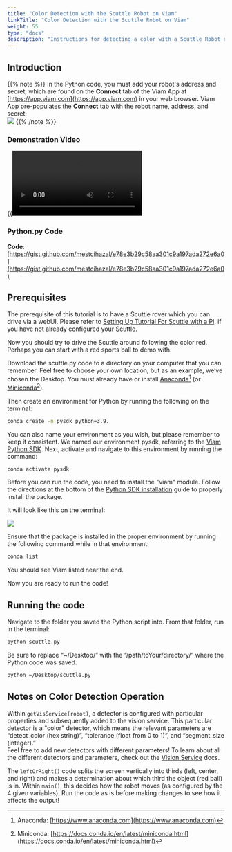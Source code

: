 ```yaml
---
title: "Color Detection with the Scuttle Robot on Viam"
linkTitle: "Color Detection with the Scuttle Robot on Viam"
weight: 55
type: "docs"
description: "Instructions for detecting a color with a Scuttle Robot on Viam software."
---
```

## Introduction

{{% note %}}
In the Python code, you must add your robot's address and secret, which are found on the **Connect** tab of the Viam App at [https://app.viam.com](https://app.viam.com) in your web browser. 
Viam App pre-populates the **Connect** tab with the robot name, address, and secret:<br>
<img src="../img/color-rdk-remote-cfg.png" />
{{% /note %}}

### Demonstration Video
{{<video src="../videos/scuttledemos_colordetection.mp4" type="video/mp4">}}

### Python.py Code 
**Code**: [https://gist.github.com/mestcihazal/e78e3b29c58aa301c9a197ada272e6a0](https://gist.github.com/mestcihazal/e78e3b29c58aa301c9a197ada272e6a0)

## Prerequisites
The prerequisite of this tutorial is to have a Scuttle rover which you can drive via a webUI. 
Please refer to [Setting Up Tutorial For Scuttle with a Pi](../scuttlebot). if you have not already configured your Scuttle.

Now you should try to drive the Scuttle around following the color red. 
Perhaps you can start with a red sports ball to demo with.

Download the <file>scuttle.py</file> code to a directory on your computer that you can remember. 
Feel free to choose your own location, but as an example, we’ve chosen the Desktop. 
You must already have or install [Anaconda](https://www.anaconda.com)[^ana] (or [Miniconda](https://docs.conda.io/en/latest/miniconda.html)[^minicon]).
 
[^ana]:Anaconda: [https://www.anaconda.com](https://www.anaconda.com)
[^minicon]:Miniconda: [https://docs.conda.io/en/latest/miniconda.html](https://docs.conda.io/en/latest/miniconda.html)

Then create an environment for Python by running the following on the terminal:
```bash
conda create -n pysdk python=3.9. 
```

You can also name your environment as you wish, but please remember to keep it consistent. 
We named our environment pysdk, referring to the [Viam Python SDK](https://python.viam.dev/). 
Next, activate and navigate to this environment by running the command: 
```bash
conda activate pysdk
```

Before you can run the code, you need to install the "viam" module. 
Follow the directions at the bottom of the [Python SDK installation](https://github.com/viamrobotics/python-sdk#installation---pre-open-sourcing) guide to properly install the package. 

It will look like this on the terminal:

<img src="../img/color-det-terminal.png" />

Ensure that the package is installed in the proper environment by running the following command while in that environment:
```bash
conda list
```

You should see Viam listed near the end.

Now you are ready to run the code!

## Running the code

Navigate to the folder you saved the Python script into. From that folder, run in the terminal:
```bash
python scuttle.py
```
Be sure to replace “~/Desktop/” with the “/path/toYour/directory/” where the Python code was saved. 
```bash
python ~/Desktop/scuttle.py  
```

## Notes on Color Detection Operation

Within `getVisService(robot)`, a detector is configured with particular properties and subsequently added to the vision service. 
This particular detector is a "color" detector, which means the relevant parameters are “detect_color (hex string)”, “tolerance (float from 0 to 1)”, and “segment_size (integer).”  
Feel free to add new detectors with different parameters! 
To learn about all the different detectors and parameters, check out the [Vision Service](../../services/vision) docs. 

The `leftOrRight()` code splits the screen vertically into thirds (left, center, and right) and makes a determination about which third the object (red ball) is in. 
Within `main()`, this decides how the robot moves (as configured by the 4 given variables). 
Run the code as is before making changes to see how it affects the output!